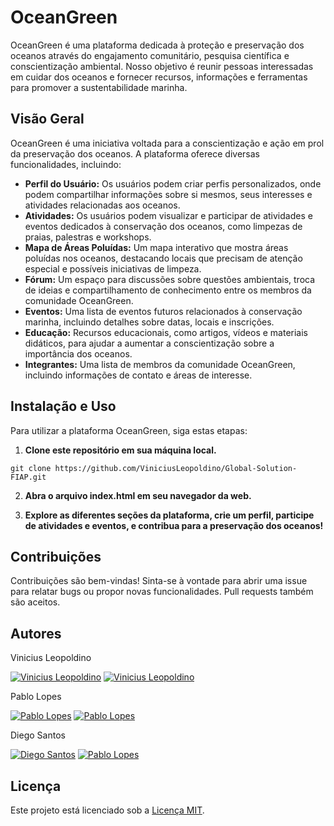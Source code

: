 
# OceanGreen
OceanGreen é uma plataforma dedicada à proteção e preservação dos oceanos através do engajamento comunitário, pesquisa científica e conscientização ambiental. Nosso objetivo é reunir pessoas interessadas em cuidar dos oceanos e fornecer recursos, informações e ferramentas para promover a sustentabilidade marinha.

## Visão Geral
OceanGreen é uma iniciativa voltada para a conscientização e ação em prol da preservação dos oceanos. A plataforma oferece diversas funcionalidades, incluindo:

- **Perfil do Usuário:** Os usuários podem criar perfis personalizados, onde podem compartilhar informações sobre si mesmos, seus interesses e atividades relacionadas aos oceanos.
- **Atividades:** Os usuários podem visualizar e participar de atividades e eventos dedicados à conservação dos oceanos, como limpezas de praias, palestras e workshops.
- **Mapa de Áreas Poluídas:** Um mapa interativo que mostra áreas poluídas nos oceanos, destacando locais que precisam de atenção especial e possíveis iniciativas de limpeza.
- **Fórum:** Um espaço para discussões sobre questões ambientais, troca de ideias e compartilhamento de conhecimento entre os membros da comunidade OceanGreen.
- **Eventos:** Uma lista de eventos futuros relacionados à conservação marinha, incluindo detalhes sobre datas, locais e inscrições.
- **Educação:** Recursos educacionais, como artigos, vídeos e materiais didáticos, para ajudar a aumentar a conscientização sobre a importância dos oceanos.
- **Integrantes:** Uma lista de membros da comunidade OceanGreen, incluindo informações de contato e áreas de interesse.

## Instalação e Uso
Para utilizar a plataforma OceanGreen, siga estas etapas:

1. **Clone este repositório em sua máquina local.**
```
git clone https://github.com/ViniciusLeopoldino/Global-Solution-FIAP.git
```

2. **Abra o arquivo index.html em seu navegador da web.**

3. **Explore as diferentes seções da plataforma, crie um perfil, participe de atividades e eventos, e contribua para a preservação dos oceanos!**

## Contribuições

Contribuições são bem-vindas! Sinta-se à vontade para abrir uma issue para relatar bugs ou propor novas funcionalidades. Pull requests também são aceitos.

## Autores

 Vinicius Leopoldino

[![Vinicius Leopoldino](https://skillicons.dev/icons?i=github&perline=2)](https://github.com/ViniciusLeopoldino)
[![Vinicius Leopoldino](https://skillicons.dev/icons?i=linkedin&perline=1)](https://www.linkedin.com/in/vinicius-leopoldino-de-oliveira-9a2194120/)

Pablo Lopes

[![Pablo Lopes](https://skillicons.dev/icons?i=github&perline=2)](https://github.com/Pablo0703)
[![Pablo Lopes](https://skillicons.dev/icons?i=linkedin&perline=1)](https://www.linkedin.com/in/pablo-lopes-09a66a275/)

Diego Santos

[![Diego Santos](https://skillicons.dev/icons?i=github&perline=2)](https://github.com/sashabiceps)
[![Pablo Lopes](https://skillicons.dev/icons?i=linkedin&perline=1)](https://www.linkedin.com/in/diego-santos-cardoso-51329430b/)

## Licença

Este projeto está licenciado sob a [Licença MIT](LICENSE).
